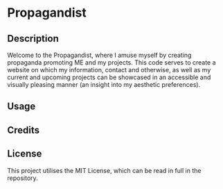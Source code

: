 # Propagandist
## Description
Welcome to the Propagandist, where I amuse myself by creating propaganda promoting ME and my projects. This code serves to create a website on which my information, contact and otherwise, as well as my current and upcoming projects can be showcased in an accessible and visually pleasing manner (an insight into my aesthetic preferences).

## Usage

## Credits

## License
This project utilises the MIT License, which can be read in full in the repository.